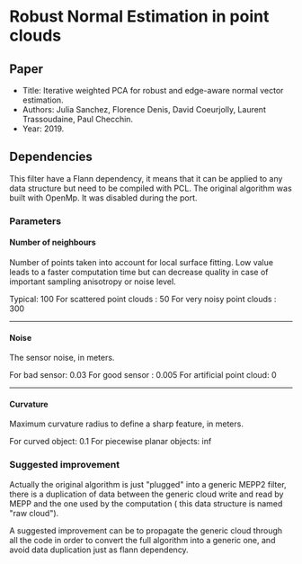 # Robust Normal Estimation in point clouds

## Paper

* Title: 	Iterative weighted PCA for robust and edge-aware normal vector estimation.
* Authors: 	Julia Sanchez, Florence Denis, David Coeurjolly, Laurent Trassoudaine, Paul Checchin.
* Year: 	2019.

## Dependencies

This filter have a Flann dependency, it means that it can be applied to any data structure but need to be compiled with PCL. 
The original algorithm was built with OpenMp. It was disabled during the port.

### Parameters

#### Number of neighbours

Number of points taken into account for local surface fitting. 
Low value leads to a faster computation time but can decrease quality in case of important sampling anisotropy or noise level. 

Typical: 100 
For scattered point clouds : 50 
For very noisy point clouds : 300 

-------------------------------------------------------------------- 

#### Noise

The sensor noise, in meters. 

For bad sensor: 0.03 
For good sensor : 0.005 
For artificial point cloud: 0 

-------------------------------------------------------------------- 

#### Curvature

Maximum curvature radius to define a sharp feature, in meters. 

For curved object: 0.1 
For piecewise planar objects: inf 

### Suggested improvement 

Actually the original algorithm is just "plugged" into a generic MEPP2 filter, there is a duplication of data between the generic cloud write and read by MEPP and the one used by the computation ( this data structure is named "raw cloud").

A suggested improvement can be to propagate the generic cloud through all the code in order to convert the full algorithm into a generic one, and avoid data duplication just as flann dependency.
